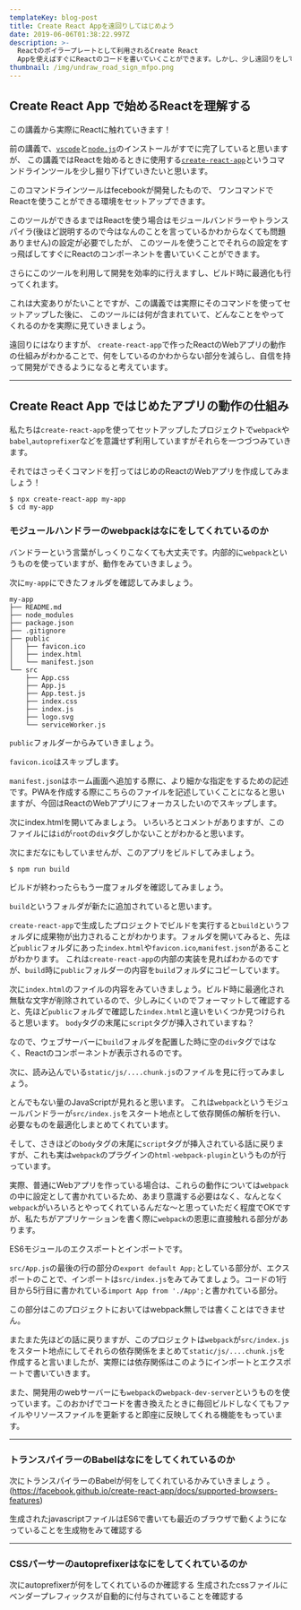 ```yaml
---
templateKey: blog-post
title: Create React Appを遠回りしてはじめよう
date: 2019-06-06T01:38:22.997Z
description: >-
  Reactのボイラープレートとして利用されるCreate React
  Appを使えばすぐにReactのコードを書いていくことができます。しかし、少し遠回りをして中で何が行われているか見てみましょう！
thumbnail: /img/undraw_road_sign_mfpo.png
---
```

## Create React App で始めるReactを理解する

この講義から実際にReactに触れていきます！

前の講義で、[`vscode`](https://code.visualstudio.com/)と[`node.js`](https://nodejs.org/ja/)のインストールがすでに完了していると思いますが、
この講義ではReactを始めるときに使用する[`create-react-app`](https://facebook.github.io/create-react-app/)というコマンドラインツールを少し掘り下げていきたいと思います。


このコマンドラインツールはfecebookが開発したもので、
ワンコマンドでReactを使うことができる環境をセットアップできます。

このツールができるまではReactを使う場合はモジュールバンドラーやトランスパイラ(後ほど説明するので今はなんのことを言っているかわからなくても問題ありません)の設定が必要でしたが、
このツールを使うことでそれらの設定をすっ飛ばしてすぐにReactのコンポーネントを書いていくことができます。

さらにこのツールを利用して開発を効率的に行えますし、ビルド時に最適化も行ってくれます。

これは大変ありがたいことですが、この講義では実際にそのコマンドを使ってセットアップした後に、
このツールには何が含まれていて、どんなことをやってくれるのかを実際に見ていきましょう。

遠回りにはなりますが、
`create-react-app`で作ったReactのWebアプリの動作の仕組みがわかることで、何をしているのかわからない部分を減らし、自信を持って開発ができるようになると考えています。

---

## Create React App ではじめたアプリの動作の仕組み

私たちは`create-react-app`を使ってセットアップしたプロジェクトで`webpack`や`babel`,`autoprefixer`などを意識せず利用していますがそれらを一つづつみていきます。


それではさっそくコマンドを打ってはじめのReactのWebアプリを作成してみましょう！

```
$ npx create-react-app my-app
$ cd my-app
```

### モジュールハンドラーのwebpackはなにをしてくれているのか

バンドラーという言葉がしっくりこなくても大丈夫です。内部的に`webpack`というものを使っていますが、動作をみていきましょう。

次に`my-app`にできたフォルダを確認してみましょう。

```
my-app
├── README.md
├── node_modules
├── package.json
├── .gitignore
├── public
│   ├── favicon.ico
│   ├── index.html
│   └── manifest.json
└── src
    ├── App.css
    ├── App.js
    ├── App.test.js
    ├── index.css
    ├── index.js
    ├── logo.svg
    └── serviceWorker.js
```

`public`フォルダーからみていきましょう。

`favicon.ico`はスキップします。

`manifest.json`はホーム画面へ追加する際に、より細かな指定をするための記述です。PWAを作成する際にこちらのファイルを記述していくことになると思いますが、今回はReactのWebアプリにフォーカスしたいのでスキップします。

次にindex.htmlを開いてみましょう。
いろいろとコメントがありますが、このファイルには`id`が`root`の`div`タグしかないことがわかると思います。

次にまだなにもしていませんが、このアプリをビルドしてみましょう。

```
$ npm run build
```

ビルドが終わったらもう一度フォルダを確認してみましょう。

`build`というフォルダが新たに追加されていると思います。

`create-react-app`で生成したプロジェクトでビルドを実行すると`build`というフォルダに成果物が出力されることがわかります。フォルダを開いてみると、先ほど`public`フォルダにあった`index.html`や`favicon.ico`,`manifest.json`があることがわかります。
これは`create-react-app`の内部の実装を見ればわかるのですが、`build`時に`public`フォルダーの内容を`build`フォルダにコピーしています。

次に`index.html`のファイルの内容をみていきましょう。ビルド時に最適化され無駄な文字が削除されているので、少しみにくいのでフォーマットして確認すると、先ほど`public`フォルダで確認した`index.html`と違いをいくつか見つけられると思います。
`body`タグの末尾に`script`タグが挿入されていますね？

なので、ウェブサーバーに`build`フォルダを配置した時に空の`div`タグではなく、Reactのコンポーネントが表示されるのです。


次に、読み込んでいる`static/js/....chunk.js`のファイルを見に行ってみましょう。

とんでもない量のJavaScriptが見れると思います。
これは`webpack`というモジュールバンドラーが`src/index.js`をスタート地点として依存関係の解析を行い、必要なものを最適化しまとめてくれています。

そして、さきほどの`body`タグの末尾に`script`タグが挿入されている話に戻りますが、これも実は`webpack`のプラグインの`html-webpack-plugin`というものが行っています。

実際、普通にWebアプリを作っている場合は、これらの動作については`webpack`の中に設定として書かれているため、あまり意識する必要はなく、なんとなく`webpack`がいろいろとやってくれているんだな〜と思っていただく程度でOKですが、私たちがアプリケーションを書く際に`webpack`の恩恵に直接触れる部分があります。

ES6モジュールのエクスポートとインポートです。

`src/App.js`の最後の行の部分の`export default App;`としている部分が、エクスポートのことで、インポートは`src/index.js`をみてみてましょう。コードの1行目から5行目に書かれている`import App from './App';`と書かれている部分。

この部分はこのプロジェクトにおいてはwebpack無しでは書くことはできません。

またまた先ほどの話に戻りますが、このプロジェクトは`webpack`が`src/index.js`をスタート地点にしてそれらの依存関係をまとめて`static/js/....chunk.js`を作成すると言いましたが、実際には依存関係はこのようにインポートとエクスポートで書いていきます。

また、開発用のwebサーバーにも`webpack`の`webpack-dev-server`というものを使っています。このおかげでコードを書き換えたときに毎回ビルドしなくてもファイルやリソースファイルを更新すると即座に反映してくれる機能をもっています。

---

### トランスパイラーのBabelはなにをしてくれているのか

次にトランスパイラーのBabelが何をしてくれているかみていきましょう
。(https://facebook.github.io/create-react-app/docs/supported-browsers-features)

生成されたjavascriptファイルはES6で書いても最近のブラウザで動くようになっていることを生成物をみて確認する

---

### CSSパーサーのautoprefixerはなにをしてくれているのか

次にautoprefixerが何をしてくれているのか確認する
生成されたcssファイルにベンダープレフィックスが自動的に付与されていることを確認する
